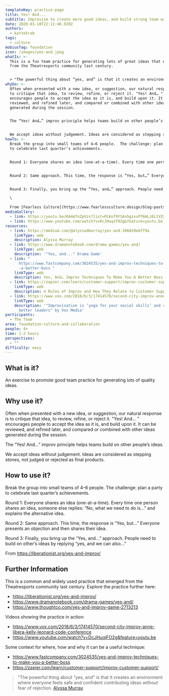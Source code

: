 ```yaml
---
templateKey: practice-page
title: Yes! And...
subtitle: Improvise to create more good ideas, and build strong team work skills.
date: 2020-01-10T22:11:46.920Z
authors:
  - kattekrab
tags:
  - culture
mobiusTag: foundation
icon: /images/yes-and.jpeg
whatIs: >-
  This is a fun team practice for generating lots of great ideas that emerged
  from the Theatresports community last century. 


  > "The powerful thing about “yes, and” is that it creates an environment where everyone feels safe and confident contributing ideas without fear of rejection." [Alyssa Murray](https://medium.com/@alyssadmurray/yes-and-306029ebff9a)
whyDo: >-
  Often when presented with a new idea, or suggestion, our natural response is
  to critique that idea, to review, refine, or reject it. "Yes! And… "
  encourages people to accept the idea as it is, and build upon it. It can be
  reviewed, and refined later, and compared or combined with other ideas
  generated during the session.


  The “Yes! And…” improv principle helps teams build on other people’s ideas.


  We accept ideas without judgement. Ideas are considered as stepping stones, not judged or rejected as final products.
howTo: >-
  Break the group into small teams of 4–6 people.  The challenge: plan a party
  to celebrate last quarter’s achievements.


  Round 1: Everyone shares an idea (one-at-a-time). Every time one person shares an idea, someone else replies: “No, what we need to do is…” and explains the alternative idea.


  Round 2: Same approach. This time, the response is “Yes, but…” Everyone presents an objection and then shares their idea.


  Round 3: Finally, you bring up the “Yes, and…” approach. People need to build on other’s ideas by replying “yes, and we can also…”\

  \

  F﻿rom [Fearless Culture](https://www.fearlessculture.design/blog-posts/yes-and-improv)
mediaGallery:
  - link: https://youtu.be/KA447nZpVzs?list=PLKof9YSAshgzxvPf6HLzELtVZyaoaVwRh
  - link: https://www.youtube.com/watch?v=DcJHuqiFO2g&feature=youtu.be
resources:
  - link: https://medium.com/@alyssadmurray/yes-and-306029ebff9a
    linkType: web
    description: Alyssa Murray
  - link: https://www.dramanotebook.com/drama-games/yes-and/
    linkType: web
    description: '"Yes, and..." Drama Game'
  - link: "
      https://www.fastcompany.com/3024535/yes-and-improv-techniques-to-make-you\
      -a-better-boss "
    linkType: web
    description: Yes, And… Improv Techniques To Make You A Better Boss
  - link: https://zapier.com/learn/customer-support/improv-customer-support/
    linkType: web
    description: 4 Rules of Improv and How They Relate to Customer Support
  - link: https://www.vox.com/2018/6/3/17414570/second-city-improv-anne-libera-kelly-leonard-code-conference
    linkType: web
    description: '"Improvisation is ‘yoga for your social skills’ and can make you
      better leaders" by Vox Media'
participants:
  - The Team
area: foundation-culture-and-collaboration
people: 4+
time: 1-2 hours
perspectives:
  - ""
difficulty: easy
---
```

## What is it?

An exercise to promote good team practice for generating lots of quality ideas.

## Why use it?

Often when presented with a new idea, or suggestion, our natural response is to critique that idea, to review, refine, or reject it. "Yes! And… " encourages people to accept the idea as it is, and build upon it. It can be reviewed, and refined later, and compared or combined with other ideas generated during the session.

The “Yes! And…” improv principle helps teams build on other people’s ideas.

We accept ideas without judgement. Ideas are considered as stepping stones, not judged or rejected as final products.

## How to use it?

Break the group into small teams of 4–6 people. The challenge: plan a party to celebrate last quarter’s achievements.

Round 1: Everyone shares an idea (one-at-a-time). Every time one person shares an idea, someone else replies: “No, what we need to do is…” and explains the alternative idea.

Round 2: Same approach. This time, the response is “Yes, but…” Everyone presents an objection and then shares their idea.

Round 3: Finally, you bring up the “Yes, and…” approach. People need to build on other’s ideas by replying “yes, and we can also…”

From https://liberationist.org/yes-and-improv/

## Further Information

This is a common and widely used practice that emerged from the Theatresports community last century. Explore the practice further here:

- https://liberationist.org/yes-and-improv/
- https://www.dramanotebook.com/drama-games/yes-and/
- https://www.thoughtco.com/yes-and-improv-game-2713213

Videos showing the practice in action:

- https://www.vox.com/2018/6/3/17414570/second-city-improv-anne-libera-kelly-leonard-code-conference
- https://www.youtube.com/watch?v=DcJHuqiFO2g&feature=youtu.be

Some context for where, how and why it can be a useful technique:

- https://www.fastcompany.com/3024535/yes-and-improv-techniques-to-make-you-a-better-boss
- https://zapier.com/learn/customer-support/improv-customer-support/

> "The powerful thing about “yes, and” is that it creates an environment where everyone feels safe and confident contributing ideas without fear of rejection. [Alyssa Murray](https://medium.com/@alyssadmurray/yes-and-306029ebff9a)

